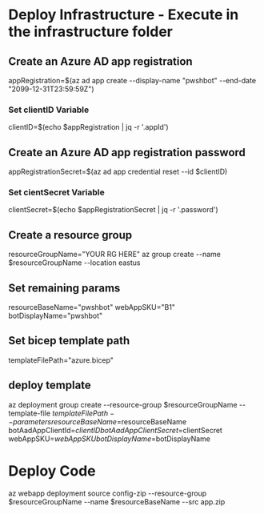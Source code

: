 # Deploy Infrastructure - Execute in the infrastructure folder

## Create an Azure AD app registration
appRegistration=$(az ad app create --display-name "pwshbot" --end-date "2099-12-31T23:59:59Z")

### Set clientID Variable
clientID=$(echo $appRegistration | jq -r '.appId')

## Create an Azure AD app registration password
appRegistrationSecret=$(az ad app credential reset --id $clientID)

### Set cientSecret Variable
clientSecret=$(echo $appRegistrationSecret | jq -r '.password')

## Create a resource group
resourceGroupName="YOUR RG HERE"
az group create --name $resourceGroupName --location eastus

## Set remaining params
resourceBaseName="pwshbot"
webAppSKU="B1"
botDisplayName="pwshbot"

## Set bicep template path
templateFilePath="azure.bicep"

## deploy template
az deployment group create --resource-group $resourceGroupName --template-file $templateFilePath --parameters resourceBaseName=$resourceBaseName botAadAppClientId=$clientID botAadAppClientSecret=$clientSecret webAppSKU=$webAppSKU botDisplayName=$botDisplayName

# Deploy Code

az webapp deployment source config-zip --resource-group $resourceGroupName --name $resourceBaseName --src app.zip

